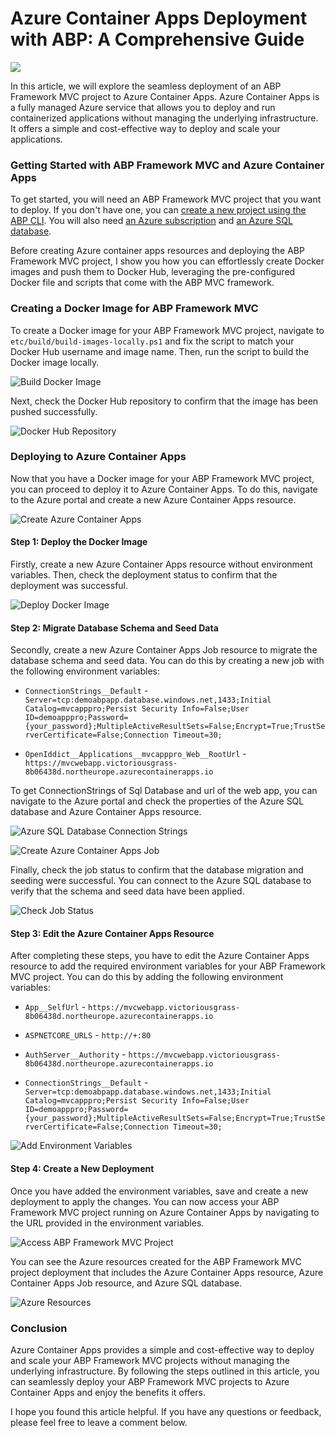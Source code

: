 # Azure Container Apps Deployment with ABP: A Comprehensive Guide

![](azure-container-abp.png)

In this article, we will explore the seamless deployment of an ABP Framework MVC project to Azure Container Apps. Azure Container Apps is a fully managed Azure service that allows you to deploy and run containerized applications without managing the underlying infrastructure. It offers a simple and cost-effective way to deploy and scale your applications.

### Getting Started with ABP Framework MVC and Azure Container Apps

To get started, you will need an ABP Framework MVC project that you want to deploy. If you don't have one, you can [create a new project using the ABP CLI](https://docs.abp.io/en/abp/latest/Startup-Templates/Application). You will also need [an Azure subscription](https://azure.microsoft.com) and [an Azure SQL database](https://azure.microsoft.com/en-gb/products/azure-sql).

Before creating Azure container apps resources and deploying the ABP Framework MVC project, I show you how you can effortlessly create Docker images and push them to Docker Hub, leveraging the pre-configured Docker file and scripts that come with the ABP MVC framework.

### Creating a Docker Image for ABP Framework MVC

To create a Docker image for your ABP Framework MVC project, navigate to `etc/build/build-images-locally.ps1` and fix the script to match your Docker Hub username and image name. Then, run the script to build the Docker image locally.

![Build Docker Image](build-docker-image.png)

Next, check the Docker Hub repository to confirm that the image has been pushed successfully.

![Docker Hub Repository](docker-hub-repository.png)

### Deploying to Azure Container Apps

Now that you have a Docker image for your ABP Framework MVC project, you can proceed to deploy it to Azure Container Apps. To do this, navigate to the Azure portal and create a new Azure Container Apps resource.

![Create Azure Container Apps](create-azure-container-apps.png)

#### Step 1: Deploy the Docker Image

Firstly, create a new Azure Container Apps resource without environment variables. Then, check the deployment status to confirm that the deployment was successful.

![Deploy Docker Image](deploy-docker-image.png)

#### Step 2: Migrate Database Schema and Seed Data

Secondly, create a new Azure Container Apps Job resource to migrate the database schema and seed data. You can do this by creating a new job with the following environment variables:

- `ConnectionStrings__Default` - `Server=tcp:demoabpapp.database.windows.net,1433;Initial Catalog=mvcapppro;Persist Security Info=False;User ID=demoapppro;Password={your_password};MultipleActiveResultSets=False;Encrypt=True;TrustServerCertificate=False;Connection Timeout=30;`

- `OpenIddict__Applications__mvcapppro_Web__RootUrl` - `https://mvcwebapp.victoriousgrass-8b06438d.northeurope.azurecontainerapps.io`

To get ConnectionStrings of Sql Database and url of the web app, you can navigate to the Azure portal and check the properties of the Azure SQL database and Azure Container Apps resource.

![Azure SQL Database Connection Strings](azure-sql-database-connection-strings.png)

![Create Azure Container Apps Job](create-azure-container-apps-job.png)

Finally, check the job status to confirm that the database migration and seeding were successful. You can connect to the Azure SQL database to verify that the schema and seed data have been applied.

![Check Job Status](check-job-status.png)

#### Step 3: Edit the Azure Container Apps Resource

After completing these steps, you have to edit the Azure Container Apps resource to add the required environment variables for your ABP Framework MVC project. You can do this by adding the following environment variables:

- `App__SelfUrl` - `https://mvcwebapp.victoriousgrass-8b06438d.northeurope.azurecontainerapps.io`

- `ASPNETCORE_URLS` - `http://+:80`

- `AuthServer__Authority` - `https://mvcwebapp.victoriousgrass-8b06438d.northeurope.azurecontainerapps.io`

- `ConnectionStrings__Default` - `Server=tcp:demoabpapp.database.windows.net,1433;Initial Catalog=mvcapppro;Persist Security Info=False;User ID=demoapppro;Password={your_password};MultipleActiveResultSets=False;Encrypt=True;TrustServerCertificate=False;Connection Timeout=30;`

![Add Environment Variables](add-environment-variables.png)

#### Step 4: Create a New Deployment

Once you have added the environment variables, save and create a new deployment to apply the changes. You can now access your ABP Framework MVC project running on Azure Container Apps by navigating to the URL provided in the environment variables.

![Access ABP Framework MVC Project](access-abp-framework-mvc-project.png)

You can see the Azure resources created for the ABP Framework MVC project deployment that includes the Azure Container Apps resource, Azure Container Apps Job resource, and Azure SQL database.

![Azure Resources](azure-resources.png)

### Conclusion

Azure Container Apps provides a simple and cost-effective way to deploy and scale your ABP Framework MVC projects without managing the underlying infrastructure. By following the steps outlined in this article, you can seamlessly deploy your ABP Framework MVC projects to Azure Container Apps and enjoy the benefits it offers.

I hope you found this article helpful. If you have any questions or feedback, please feel free to leave a comment below.
